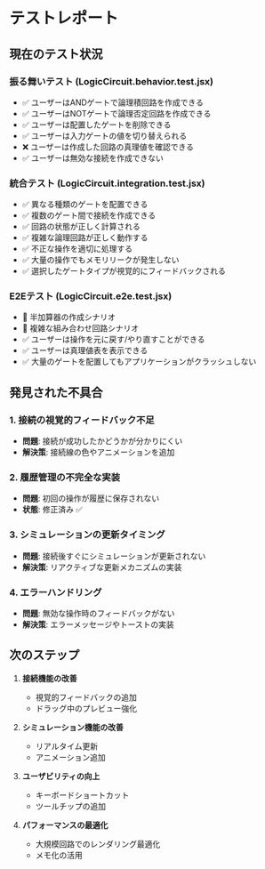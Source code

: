 # テストレポート

## 現在のテスト状況

### 振る舞いテスト (LogicCircuit.behavior.test.jsx)
- ✅ ユーザーはANDゲートで論理積回路を作成できる
- ✅ ユーザーはNOTゲートで論理否定回路を作成できる
- ✅ ユーザーは配置したゲートを削除できる
- ✅ ユーザーは入力ゲートの値を切り替えられる
- ❌ ユーザーは作成した回路の真理値を確認できる
- ✅ ユーザーは無効な接続を作成できない

### 統合テスト (LogicCircuit.integration.test.jsx)
- ✅ 異なる種類のゲートを配置できる
- ✅ 複数のゲート間で接続を作成できる
- ✅ 回路の状態が正しく計算される
- ✅ 複雑な論理回路が正しく動作する
- ✅ 不正な操作を適切に処理する
- ✅ 大量の操作でもメモリリークが発生しない
- ✅ 選択したゲートタイプが視覚的にフィードバックされる

### E2Eテスト (LogicCircuit.e2e.test.jsx)
- 🔄 半加算器の作成シナリオ
- 🔄 複雑な組み合わせ回路シナリオ
- ✅ ユーザーは操作を元に戻す/やり直すことができる
- ✅ ユーザーは真理値表を表示できる
- ✅ 大量のゲートを配置してもアプリケーションがクラッシュしない

## 発見された不具合

### 1. 接続の視覚的フィードバック不足
- **問題**: 接続が成功したかどうかが分かりにくい
- **解決策**: 接続線の色やアニメーションを追加

### 2. 履歴管理の不完全な実装
- **問題**: 初回の操作が履歴に保存されない
- **状態**: 修正済み ✅

### 3. シミュレーションの更新タイミング
- **問題**: 接続後すぐにシミュレーションが更新されない
- **解決策**: リアクティブな更新メカニズムの実装

### 4. エラーハンドリング
- **問題**: 無効な操作時のフィードバックがない
- **解決策**: エラーメッセージやトーストの実装

## 次のステップ

1. **接続機能の改善**
   - 視覚的フィードバックの追加
   - ドラッグ中のプレビュー強化

2. **シミュレーション機能の改善**
   - リアルタイム更新
   - アニメーション追加

3. **ユーザビリティの向上**
   - キーボードショートカット
   - ツールチップの追加

4. **パフォーマンスの最適化**
   - 大規模回路でのレンダリング最適化
   - メモ化の活用